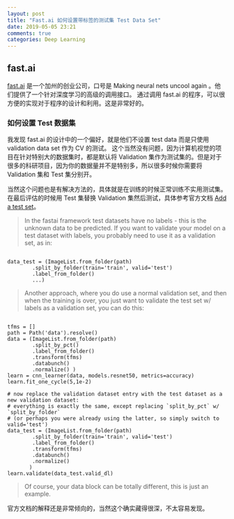 ```yaml
---
layout: post
title: "Fast.ai 如何设置带标签的测试集 Test Data Set"
date: 2019-05-05 23:21
comments: true
categories: Deep Learning
---
```


## fast.ai 

[fast.ai](https://www.fast.ai/) 是一个加州的创业公司，口号是  Making neural nets uncool again 。他们提供了一个针对深度学习的高级的调用接口。 通过调用 fast.ai 的程序，可以很方便的实现对于程序的设计和利用。这是非常好的。

### 如何设置 Test  数据集

我发现 fast.ai 的设计中的一个偏好，就是他们不设置 test data 而是只使用 validation data set 作为 CV 的测试。 这个当然没有问题，因为计算机视觉的项目在针对特别大的数据集时，都是默认将 Validation 集作为测试集的。但是对于很多的科研项目，因为你的数据量并不是特别多，所以很多时候你需要将 Validation 集和 Test 集分别开。

当然这个问题也是有解决方法的，具体就是在训练的时候正常训练不实用测试集。在最后评估的时候用 Test 集替换 Validation 集然后测试，具体参考官方文档 [Add a test set](https://docs.fast.ai/data_block.html#Add-a-test-set)。

> In the fastai framework test datasets have no labels - this is the unknown data to be predicted. If you want to validate your model on a test dataset with labels, you probably need to use it as a validation set, as in:

```python3

data_test = (ImageList.from_folder(path)
        .split_by_folder(train='train', valid='test')
        .label_from_folder()
        ...)

```

> Another approach, where you do use a normal validation set, and then when the training is over, you just want to validate the test set w/ labels as a validation set, you can do this:

```python3

tfms = []
path = Path('data').resolve()
data = (ImageList.from_folder(path)
        .split_by_pct()
        .label_from_folder()
        .transform(tfms)
        .databunch()
        .normalize() ) 
learn = cnn_learner(data, models.resnet50, metrics=accuracy)
learn.fit_one_cycle(5,1e-2)

# now replace the validation dataset entry with the test dataset as a new validation dataset: 
# everything is exactly the same, except replacing `split_by_pct` w/ `split_by_folder` 
# (or perhaps you were already using the latter, so simply switch to valid='test')
data_test = (ImageList.from_folder(path)
        .split_by_folder(train='train', valid='test')
        .label_from_folder()
        .transform(tfms)
        .databunch()
        .normalize()
       ) 
learn.validate(data_test.valid_dl)

```

> Of course, your data block can be totally different, this is just an example.

官方文档的解释还是非常倾向的，当然这个确实藏得很深，不太容易发现。